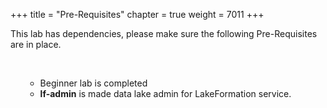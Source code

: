 +++
title = "Pre-Requisites"
chapter = true
weight = 7011
+++

<div style="text-align: left">
   This lab has dependencies, please make sure the following Pre-Requisites are in place.
    <ol>
      
<p>&nbsp;</p>
<ul>
<li>Beginner lab is completed</li>
<li><strong>lf-admin</strong> is made data lake admin for LakeFormation service.</li>

</ul>
<p><strong>&nbsp;</strong></p>
    </ol>
</div>
